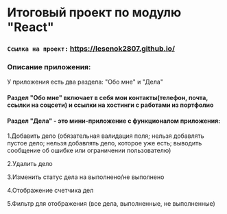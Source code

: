 # Итоговый проект по модулю "React"

### `Ссылка на проект:` https://lesenok2807.github.io/



### Описание приложения:

У приложения есть два раздела: "Обо мне" и "Дела"

#### Раздел "Обо мне" включает в себя мои контакты(телефон, почта, ссылки на соцсети) и ссылки на хостинги с работами из портфолио

#### Раздел "Дела" - это мини-приложение с функционалом приложения:

1.Добавить дело (обязательная валидация поля; нельзя добавлять пустое дело; нельзя добавлять дело, которое уже есть; выводить сообщение об ошибке или ограничении пользователю)

2.Удалить дело

3.Изменить статус дела на выполнено/не выполнено

4.Отображение счетчика дел

5.Фильтр для отображения (все дела, выполненные, не выполненные)

